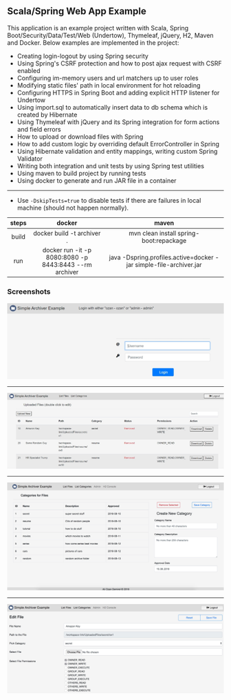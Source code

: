 ## Scala/Spring Web App Example

This application is an example project written with Scala, Spring Boot/Security/Data/Test/Web (Undertow), Thymeleaf,
jQuery, H2, Maven and Docker. Below examples are implemented in the project:

- Creating login-logout by using Spring security
- Using Spring's CSRF protection and how to post ajax request with CSRF enabled
- Configuring im-memory users and url matchers up to user roles
- Modifying static files' path in local environment for hot reloading
- Configuring HTTPS in Spring Boot and adding explicit HTTP listener for Undertow
- Using import.sql to automatically insert data to db schema which is created by Hibernate
- Using Thymeleaf with jQuery and its Spring integration for form actions and field errors
- How to upload or download files with Spring
- How to add custom logic by overriding default ErrorController in Spring
- Using Hibernate validation and entity mappings, writing custom Spring Validator
- Writing both integration and unit tests by using Spring test utilities
- Using maven to build project by running tests
- Using docker to generate and run JAR file in a container

---

- Use `-DskipTests=true` to disable tests if there are failures in local machine (should not happen normally).

| steps | docker           | maven  |  
| :---: | :--------------: | :---:  |
| build | docker build -t archiver . | mvn clean install spring-boot:repackage
| run   | docker run -it -p 8080:8080 -p 8443:8443 --rm archiver | java -Dspring.profiles.active=docker -jar simple-file-archiver.jar

### Screenshots

![login][login]

---

![files][files]

---

![categories][categories]

---

![file-form][file-form]


[login]: readme-resources/login.jpg "Login Page"

[files]: readme-resources/files.jpg "Category List"

[categories]: readme-resources/categories.jpg "Category List"

[file-form]: readme-resources/file-form.jpg "Add-Edit File Form"